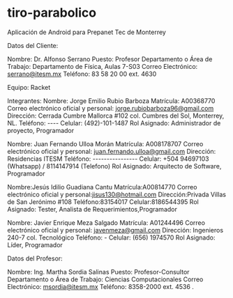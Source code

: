 # tiro-parabolico
Aplicación de Android para Prepanet Tec de Monterrey

Datos del Cliente:

Nombre: Dr. Alfonso Serrano
Puesto: Profesor
Departamento o Área de Trabajo: Departamento de Física, Aulas 7-S03
Correo Electrónico: serrano@itesm.mx
Teléfono: 83 58 20 00 ext. 4630

Equipo: Racket

Integrantes:
Nombre: Jorge Emilio Rubio Barboza
Matrícula: A00368770
Correo electrónico oficial y personal: jorge.rubiobarboza96@gmail.com
Dirección: Cerrada Cumbre Mallorca #102 col. Cumbres del Sol, Monterrey, NL.
Teléfono: ----
Celular: (492)-101-1487
Rol Asignado: Administrador de proyecto, Programador


Nombre: Juan Fernando Ulloa Morán
Matrícula: A008178707
Correo electrónico oficial y personal: juan.fernando.ulloa@gmail.com
Dirección: Residencias ITESM
Teléfono: ----------------
Celular: +504 94697103 (Whatsapp) / 8114147914 (Telefono)
Rol Asignado: Arquitecto de Software, Programador


Nombre:Jesús Idilio Guadiana Cantu
Matrícula:A00814770
Correo electrónico oficial y personal:jisus130@hotmail.com
Dirección:Privada Villas de San Jerónimo #108
Teléfono:83154017
Celular:8186544395
Rol Asignado: Tester, Analista de Requerimientos,Programador


Nombre: Javier Enrique Meza Salgado
Matrícula: A01244496
Correo electrónico oficial y personal: javenmeza@gmail.com
Dirección: Ingenieros 240-7 col. Tecnológico
Teléfono: -
Celular: (656) 1974570
Rol Asignado: Líder, Programador

Datos del Profesor:

Nombre: Ing. Martha Sordia Salinas
Puesto: Profesor-Consultor
Departamento o Área de Trabajo: Ciencias Computacionales
Correo Electrónico: msordia@itesm.mx
Teléfono: 8358-2000 ext. 4536
.
